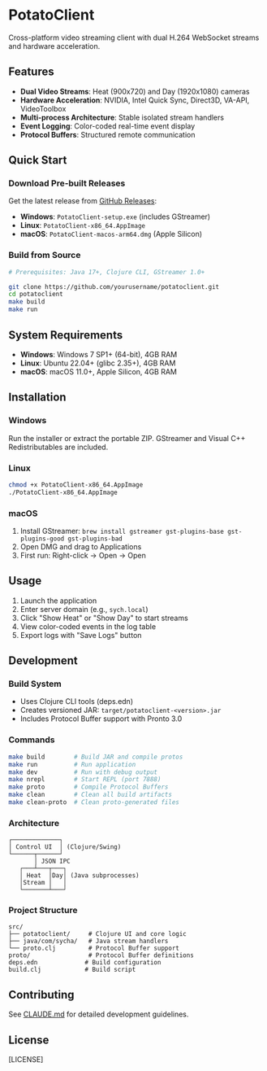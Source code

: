 # PotatoClient

Cross-platform video streaming client with dual H.264 WebSocket streams and hardware acceleration.

## Features

- **Dual Video Streams**: Heat (900x720) and Day (1920x1080) cameras
- **Hardware Acceleration**: NVIDIA, Intel Quick Sync, Direct3D, VA-API, VideoToolbox
- **Multi-process Architecture**: Stable isolated stream handlers
- **Event Logging**: Color-coded real-time event display
- **Protocol Buffers**: Structured remote communication

## Quick Start

### Download Pre-built Releases
Get the latest release from [GitHub Releases](https://github.com/yourusername/potatoclient/releases):
- **Windows**: `PotatoClient-setup.exe` (includes GStreamer)
- **Linux**: `PotatoClient-x86_64.AppImage`
- **macOS**: `PotatoClient-macos-arm64.dmg` (Apple Silicon)

### Build from Source
```bash
# Prerequisites: Java 17+, Clojure CLI, GStreamer 1.0+

git clone https://github.com/yourusername/potatoclient.git
cd potatoclient
make build
make run
```

## System Requirements

- **Windows**: Windows 7 SP1+ (64-bit), 4GB RAM
- **Linux**: Ubuntu 22.04+ (glibc 2.35+), 4GB RAM
- **macOS**: macOS 11.0+, Apple Silicon, 4GB RAM

## Installation

### Windows
Run the installer or extract the portable ZIP. GStreamer and Visual C++ Redistributables are included.

### Linux
```bash
chmod +x PotatoClient-x86_64.AppImage
./PotatoClient-x86_64.AppImage
```

### macOS
1. Install GStreamer: `brew install gstreamer gst-plugins-base gst-plugins-good gst-plugins-bad`
2. Open DMG and drag to Applications
3. First run: Right-click → Open → Open

## Usage

1. Launch the application
2. Enter server domain (e.g., `sych.local`)
3. Click "Show Heat" or "Show Day" to start streams
4. View color-coded events in the log table
5. Export logs with "Save Logs" button

## Development

### Build System
- Uses Clojure CLI tools (deps.edn)
- Creates versioned JAR: `target/potatoclient-<version>.jar`
- Includes Protocol Buffer support with Pronto 3.0

### Commands
```bash
make build        # Build JAR and compile protos
make run          # Run application
make dev          # Run with debug output
make nrepl        # Start REPL (port 7888)
make proto        # Compile Protocol Buffers
make clean        # Clean all build artifacts
make clean-proto  # Clean proto-generated files
```

### Architecture
```
┌─────────────┐
│ Control UI  │ (Clojure/Swing)
└──────┬──────┘
       │ JSON IPC
   ┌───┴───┬───┐
   │ Heat  │Day│ (Java subprocesses)
   │Stream │   │
   └───────┴───┘
```

### Project Structure
```
src/
├── potatoclient/     # Clojure UI and core logic
├── java/com/sycha/   # Java stream handlers
└── proto.clj         # Protocol Buffer support
proto/                # Protocol Buffer definitions
deps.edn             # Build configuration
build.clj            # Build script
```

## Contributing

See [CLAUDE.md](CLAUDE.md) for detailed development guidelines.

## License

[LICENSE]